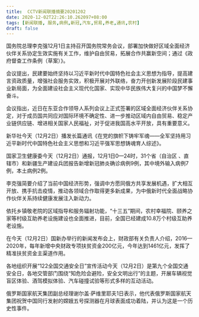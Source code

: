 ```yaml
---
title:  CCTV新闻联播摘要20201202
date: 2020-12-02T22:26:10.262097+08:00
tags: [新闻联播, 服务,病例,新冠,汽车,贸易,养老,通讯,农村]
draft: false
---
```


国务院总理李克强12月1日主持召开国务院常务会议，部署加快做好区域全面经济伙伴关系协定生效实施有关工作，维护自由<span class="keywords_fund">贸易</span>，拓展合作共赢新空间；通过《政府督查工作条例（草案）》。

会议提出，民建要始终坚持以习近平新时代中国特色社会主义思想为指导，提高建言资政质量，增强社会<span class="keywords_fund">服务</span>实效，积极开展对外联络，奋力开创新发展阶段民建事业新局面，为全面建设社会主义现代化国家、实现中华民族伟大复兴的中国梦不懈奋斗。

会议指出，近日在东亚合作领导人系列会议上正式签署的区域全面经济伙伴关系协定，对于成员国共同应对国际环境不确定性、进一步推动区域内自由<span class="keywords_fund">贸易</span>、稳定产业链供应链、增进相关国家人民福祉，对于促进我国高水平开放，具有重要意义。

新华社今天（12月2日）播发长篇<span class="keywords_fund">通讯</span>《在党的旗帜下铸牢军魂——全军坚持用习近平新时代中国特色社会主义思想和习近平强军思想铸魂育人综述》。

国家卫生健康委今天（12月2日）通报，12月1日0—24时，31个省（自治区 、直辖市）和新疆生产建设兵团报告新增<span class="keywords_content">新冠</span>肺炎确诊<span class="keywords_content">病例</span>9例，其中境外输入<span class="keywords_content">病例</span>7例，本土<span class="keywords_content">病例</span>2例。

李克强简要介绍了当前中国经济形势，强调中方愿同俄方共享发展机遇，扩大相互开放、携手抗击疫情，推动各领域合作取得更多新成果，为中俄新时代全面战略协作伙伴关系持续健康发展注入新动力。

依托乡镇敬老院的区域指导和<span class="keywords_fund">服务</span>辐射功能，“十三五”期间，<span class="keywords_content">农村</span>幸福院、颐养之家等村级互助<span class="keywords_fund">养老</span>设施建设也全面推进，目前，全国已经建成10.8万个村级互助<span class="keywords_fund">养老</span>设施。

在今天（12月2日）国新办举行的新闻发布会上，财政部有关负责人介绍，2016—2020年，每年新增中央财政专项扶贫资金200亿元，今年达到1461亿元，发挥了精准扶贫资金主渠道作用。

各地组织开展“122全国交通安全日”宣传活动今天（12月2日）是第九个全国交通安全日，各地交管部门围绕“知危险会避险，安全文明出行”的主题，开展车辆视觉盲区体验、酒驾模拟体验、<span class="keywords_fund"><span class="keywords_fund">汽车</span></span>碰撞试验等形式多样的互动活动。

俄罗斯国家航天集团副总经理谢尔盖·萨维里耶夫1日表示，他代表俄罗斯国家航天集团祝贺中国同行发射的嫦娥五号探测器在月球表面成功着陆，并认为这是一个历史性事件。
